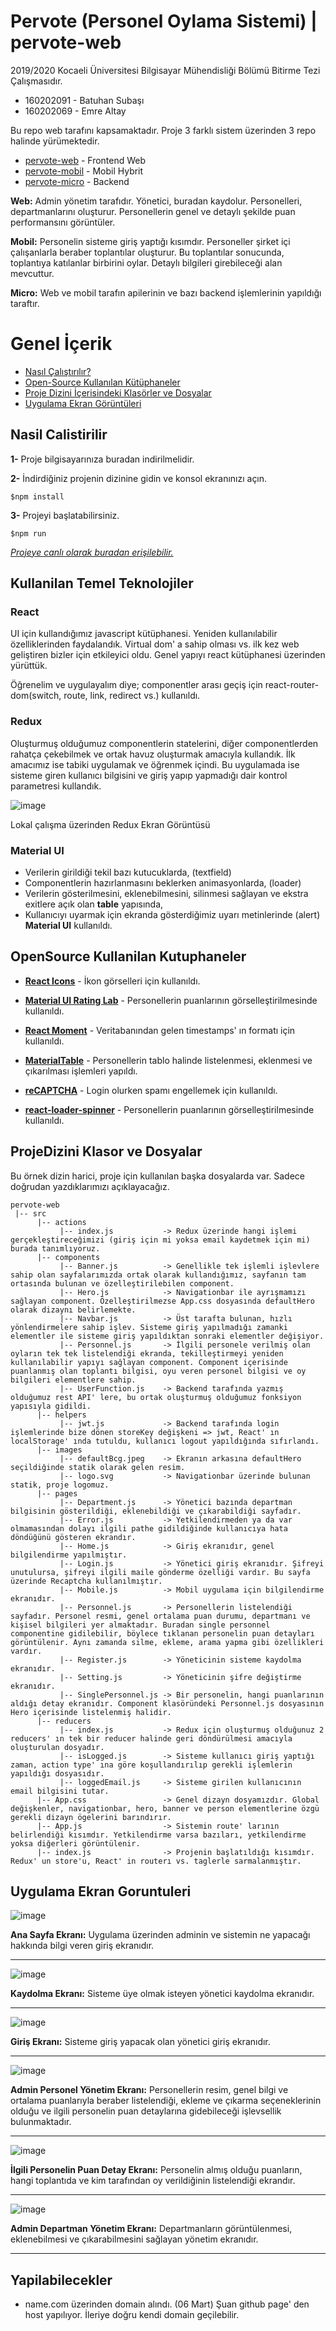 # Pervote (Personel Oylama Sistemi) | pervote-web

2019/2020 Kocaeli Üniversitesi Bilgisayar Mühendisliği Bölümü Bitirme Tezi Çalışmasıdır.

* 160202091 - Batuhan Subaşı
* 160202069 - Emre Altay

Bu repo web tarafını kapsamaktadır. Proje 3 farklı sistem üzerinden 3 repo halinde yürümektedir.

* [pervote-web](https://github.com/batuhansubasi/pervote-web)     - Frontend Web 
* [pervote-mobil](https://github.com/batuhansubasi/pervote-mobil) - Mobil Hybrit 
* [pervote-micro](https://github.com/batuhansubasi/pervote-micro) - Backend

**Web:** Admin yönetim tarafıdır. Yönetici, buradan kaydolur. Personelleri, departmanlarını oluşturur. Personellerin genel ve detaylı şekilde puan performansını görüntüler.

**Mobil:** Personelin sisteme giriş yaptığı kısımdır. Personeller şirket içi çalışanlarla beraber toplantılar oluşturur. Bu toplantılar sonucunda, toplantıya katılanlar birbirini oylar. Detaylı bilgileri girebileceği alan mevcuttur. 

**Micro:** Web ve mobil tarafın apilerinin ve bazı backend işlemlerinin yapıldığı taraftır.

# Genel İçerik

-	[Nasıl Çalıştırılır?](#nasil-calistirilir)
-	[Open-Source Kullanılan Kütüphaneler](#opensource-kullanilan-kutuphaneler)
-	[Proje Dizini İçerisindeki Klasörler ve Dosyalar](#projedizini-klasor-ve-dosyalar)
-	[Uygulama Ekran Görüntüleri](#uygulama-ekran-goruntuleri)


## Nasil Calistirilir

**1-** Proje bilgisayarınıza buradan indirilmelidir.

**2-** İndirdiğiniz projenin dizinine gidin ve konsol ekranınızı açın.

```
$npm install

```

**3-** Projeyi başlatabilirsiniz.

```
$npm run
```

[*Projeye canlı olarak buradan erişilebilir.*](https://batuhansubasi.github.io/pervote-web/)
 
## Kullanilan Temel Teknolojiler

### React

UI için kullandığımız javascript kütüphanesi. Yeniden kullanılabilir özelliklerinden faydalandık. Virtual dom' a sahip olması vs. ilk kez web geliştiren bizler için etkileyici oldu. Genel yapıyı react kütüphanesi üzerinden yürüttük.

Öğrenelim ve uygulayalım diye; componentler arası geçiş için react-router-dom(switch, route, link, redirect vs.) kullanıldı.

### Redux

Oluşturmuş olduğumuz componentlerin statelerini, diğer componentlerden rahatça çekebilmek ve ortak havuz oluşturmak amacıyla kullandık. İlk amacımız ise tabiki uygulamak ve öğrenmek içindi. Bu uygulamada ise sisteme giren kullanıcı bilgisini ve giriş yapıp yapmadığı dair kontrol parametresi kullandık.

![image](https://user-images.githubusercontent.com/30631029/83916555-0f24a880-a77e-11ea-837b-e523c9bfd7ab.png)

Lokal çalışma üzerinden Redux Ekran Görüntüsü

### Material UI

* Verilerin girildiği tekil bazı kutucuklarda, (textfield)
* Componentlerin hazırlanmasını beklerken animasyonlarda, (loader)
* Verilerin gösterilmesini, eklenebilmesini, silinmesi sağlayan ve ekstra exitlere açık olan **table** yapısında,
* Kullanıcıyı uyarmak için ekranda gösterdiğimiz uyarı metinlerinde (alert) **Material UI** kullanıldı.

## OpenSource Kullanilan Kutuphaneler

* [**React Icons**](https://react-icons.github.io/react-icons/) - İkon görselleri için kullanıldı.

* [**Material UI Rating Lab**](https://material-ui.com/components/rating/) - Personellerin puanlarının görselleştirilmesinde kullanıldı.

* [**React Moment**](https://www.npmjs.com/package/react-moment) - Veritabanından gelen timestamps' ın formatı için kullanıldı.

* [**MaterialTable**](https://www.npmjs.com/package/material-table) - Personellerin tablo halinde listelenmesi, eklenmesi ve çıkarılması işlemleri yapıldı.

* [**reCAPTCHA**](https://developers.google.com/recaptcha/docs/v3) - Login olurken spamı engellemek için kullanıldı.

* [**react-loader-spinner**](https://www.npmjs.com/package/react-loader-spinner) - Personellerin puanlarının görselleştirilmesinde kullanıldı.

## ProjeDizini Klasor ve Dosyalar
Bu örnek dizin harici, proje için kullanılan başka dosyalarda var. Sadece doğrudan yazdıklarımızı açıklayacağız.
```
pervote-web
 |-- src
      |-- actions 
           |-- index.js           -> Redux üzerinde hangi işlemi gerçekleştireceğimizi (giriş için mi yoksa email kaydetmek için mi) burada tanımlıyoruz.
      |-- components    
           |-- Banner.js          -> Genellikle tek işlemli işlevlere sahip olan sayfalarımızda ortak olarak kullandığımız, sayfanın tam ortasında bulunan ve özelleştirilebilen component.
           |-- Hero.js            -> Navigationbar ile ayrışmamızı sağlayan component. Özelleştirilmezse App.css dosyasında defaultHero olarak dizaynı belirlemekte.
           |-- Navbar.js          -> Üst tarafta bulunan, hızlı yönlendirmelere sahip işlev. Sisteme giriş yapılmadığı zamanki elementler ile sisteme giriş yapıldıktan sonraki elementler değişiyor.
           |-- Personnel.js       -> İlgili personele verilmiş olan oyların tek tek listelendiği ekranda, tekilleştirmeyi yeniden      kullanılabilir yapıyı sağlayan component. Component içerisinde puanlanmış olan toplantı bilgisi, oyu veren personel bilgisi ve oy bilgileri elementlere sahip.
           |-- UserFunction.js    -> Backend tarafında yazmış olduğumuz rest API' lere, bu ortak oluşturmuş olduğumuz fonksiyon         yapısıyla gidildi.
      |-- helpers   
           |-- jwt.js             -> Backend tarafında login işlemlerinde bize dönen storeKey değişkeni => jwt, React' ın localStorage' ında tutuldu, kullanıcı logout yapıldığında sıfırlandı.
      |-- images   
           |-- defaultBcg.jpeg    -> Ekranın arkasına defaultHero seçildiğinde statik olarak gelen resim.
           |-- logo.svg           -> Navigationbar üzerinde bulunan statik, proje logomuz.
      |-- pages
           |-- Department.js      -> Yönetici bazında departman bilgisinin gösterildiği, eklenebildiği ve çıkarabildiği sayfadır. 
           |-- Error.js           -> Yetkilendirmeden ya da var olmamasından dolayı ilgili pathe gidildiğinde kullanıcıya hata döndüğünü gösteren ekrandır.
           |-- Home.js            -> Giriş ekranıdır, genel bilgilendirme yapılmıştır.
           |-- Login.js           -> Yönetici giriş ekranıdır. Şifreyi unutulursa, şifreyi ilgili maile gönderme özelliği vardır. Bu sayfa üzerinde Recaptcha kullanılmıştır.
           |-- Mobile.js          -> Mobil uygulama için bilgilendirme ekranıdır.
           |-- Personnel.js       -> Personellerin listelendiği sayfadır. Personel resmi, genel ortalama puan durumu, departmanı ve kişisel bilgileri yer almaktadır. Buradan single personnel componentine gidilebilir, böylece tıklanan personelin puan detayları görüntülenir. Aynı zamanda silme, ekleme, arama yapma gibi özellikleri vardır.
           |-- Register.js        -> Yöneticinin sisteme kaydolma ekranıdır.
           |-- Setting.js         -> Yöneticinin şifre değiştirme ekranıdır.
           |-- SinglePersonnel.js -> Bir personelin, hangi puanlarının aldığı detay ekranıdır. Component klasöründeki Personnel.js dosyasının Hero içerisinde listelenmiş halidir.
      |-- reducers
           |-- index.js           -> Redux için oluşturmuş olduğunuz 2 reducers' ın tek bir reducer halinde geri döndürülmesi amacıyla oluşturulan dosyadır.
           |-- isLogged.js        -> Sisteme kullanıcı giriş yaptığı zaman, action type' ına göre koşullandırılıp gerekli işlemlerin yapıldığı dosyasıdır.
           |-- loggedEmail.js     -> Sisteme girilen kullanıcının email bilgisini tutar.
      |-- App.css                 -> Genel dizayn dosyamızdır. Global değişkenler, navigationbar, hero, banner ve person elementlerine özgü gerekli dizayn ögelerini barındırır.
      |-- App.js                  -> Sistemin route' larının belirlendiği kısımdır. Yetkilendirme varsa bazıları, yetkilendirme yoksa diğerleri görüntülenir.
      |-- index.js                -> Projenin başlatıldığı kısımdır. Redux' un store'u, React' in routerı vs. taglerle sarmalanmıştır.
```
## Uygulama Ekran Goruntuleri

![image](https://user-images.githubusercontent.com/30631029/83819475-a16f7280-a6d2-11ea-8c95-76b5a8b3e414.png)

**Ana Sayfa Ekranı:** Uygulama üzerinden adminin ve sistemin ne yapacağı hakkında bilgi veren giriş ekranıdır.

---

![image](https://user-images.githubusercontent.com/30631029/83914763-8fe1a580-a77a-11ea-82d8-d6d6cfd31553.png)

**Kaydolma Ekranı:** Sisteme üye olmak isteyen yönetici kaydolma ekranıdır.

---

![image](https://user-images.githubusercontent.com/30631029/83913954-f9f94b00-a778-11ea-9bcf-bac9a9b876c1.png)

**Giriş Ekranı:** Sisteme giriş yapacak olan yönetici giriş ekranıdır.

---

![image](https://user-images.githubusercontent.com/30631029/83914078-3462e800-a779-11ea-9508-1a8881cf9195.png)

**Admin Personel Yönetim Ekranı:** Personellerin resim, genel bilgi ve ortalama puanlarıyla beraber listelendiği, ekleme ve çıkarma seçeneklerinin olduğu ve ilgili personelin puan detaylarına gidebileceği işlevsellik bulunmaktadır.

---

![image](https://user-images.githubusercontent.com/30631029/83914174-607e6900-a779-11ea-8571-2b372cd630f5.png)

**İlgili Personelin Puan Detay Ekranı:** Personelin almış olduğu puanların, hangi toplantıda ve kim tarafından oy verildiğinin listelendiği ekrandır.

---

![image](https://user-images.githubusercontent.com/30631029/83914200-6bd19480-a779-11ea-98a1-fcb07811684c.png)

**Admin Departman Yönetim Ekranı:** Departmanların görüntülenmesi, eklenebilmesi ve çıkarabilmesini sağlayan yönetim ekranıdır.

---

## Yapilabilecekler

* name.com üzerinden domain alındı. (06 Mart) Şuan github page' den host yapılıyor. İleriye doğru kendi domain geçilebilir.
